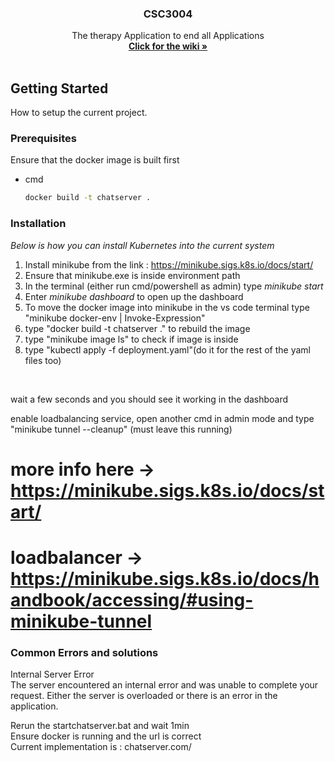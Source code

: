 <div align="center">
 

  <h3 align="center"><b>CSC3004</b></h3>

  <p align="center">
    The therapy Application to end all Applications
    <br />
    <a href=""><strong>Click for the wiki »</strong></a>
    <br />
    <br />
  </p>
</div>

<!-- GETTING STARTED -->
## Getting Started
How to setup the current project.
### Prerequisites

Ensure that the docker image is built first
* cmd
  ```sh
  docker build -t chatserver .
  ```
### Installation

_Below is how you can install Kubernetes into the current system_
1. Install minikube from the link : https://minikube.sigs.k8s.io/docs/start/
2. Ensure that minikube.exe is inside environment path
3. In the terminal (either run cmd/powershell as admin) type _minikube start_
4. Enter _minikube dashboard_ to open up the dashboard
5. To move the docker image into minikube in the vs code terminal type "minikube docker-env | Invoke-Expression"
6. type "docker build -t chatserver ." to rebuild the image
7. type "minikube image ls" to check if image is inside
8. type "kubectl apply -f deployment.yaml"(do it for the rest of the yaml files too)
<br>
<p>
wait a few seconds and you should see it working in the dashboard
<p>enable loadbalancing service, open another cmd in admin mode and type "minikube tunnel --cleanup" (must leave this running)</>
</p>

# more info here -> https://minikube.sigs.k8s.io/docs/start/
# loadbalancer -> https://minikube.sigs.k8s.io/docs/handbook/accessing/#using-minikube-tunnel


### Common Errors and solutions
<p>
Internal Server Error<br/>
The server encountered an internal error and was unable to complete your request. Either the server is overloaded or there is an error in the application.
</p>
<p>
 Rerun the startchatserver.bat and wait 1min <br/>
 Ensure docker is running and the url is correct <br/>
 Current implementation is : chatserver.com/
 
</p>


<!-- MARKDOWN LINKS & IMAGES -->
<!-- https://www.markdownguide.org/basic-syntax/#reference-style-links -->
[contributors-shield]: https://img.shields.io/github/contributors/othneildrew/Best-README-Template.svg?style=for-the-badge
[contributors-url]: https://github.com/alexNeoKs/CSC3004/graphs/contributors
[forks-shield]: https://img.shields.io/github/forks/othneildrew/Best-README-Template.svg?style=for-the-badge
[forks-url]: https://github.com/alexNeoKs/CSC3004/forks
[stars-shield]: https://img.shields.io/github/stars/othneildrew/Best-README-Template.svg?style=for-the-badge
[stars-url]: https://github.com/othneildrew/Best-README-Template/stargazers
[issues-shield]: https://img.shields.io/github/issues/othneildrew/Best-README-Template.svg?style=for-the-badge
[issues-url]: https://github.com/othneildrew/Best-README-Template/issues
[license-shield]: https://img.shields.io/github/license/othneildrew/Best-README-Template.svg?style=for-the-badge
[license-url]: https://github.com/othneildrew/Best-README-Template/blob/master/LICENSE.txt
[linkedin-shield]: https://img.shields.io/badge/-LinkedIn-black.svg?style=for-the-badge&logo=linkedin&colorB=555
[linkedin-url]: https://linkedin.com/in/othneildrew
[product-screenshot]: images/screenshot.png
[Next.js]: https://img.shields.io/badge/next.js-000000?style=for-the-badge&logo=nextdotjs&logoColor=white
[Next-url]: https://nextjs.org/
[React.js]: https://img.shields.io/badge/React-20232A?style=for-the-badge&logo=react&logoColor=61DAFB
[React-url]: https://reactjs.org/
[Vue.js]: https://img.shields.io/badge/Vue.js-35495E?style=for-the-badge&logo=vuedotjs&logoColor=4FC08D
[Vue-url]: https://vuejs.org/
[Angular.io]: https://img.shields.io/badge/Angular-DD0031?style=for-the-badge&logo=angular&logoColor=white
[Angular-url]: https://angular.io/
[Svelte.dev]: https://img.shields.io/badge/Svelte-4A4A55?style=for-the-badge&logo=svelte&logoColor=FF3E00
[Svelte-url]: https://svelte.dev/
[Laravel.com]: https://img.shields.io/badge/Laravel-FF2D20?style=for-the-badge&logo=laravel&logoColor=white
[Laravel-url]: https://laravel.com
[Bootstrap.com]: https://img.shields.io/badge/Bootstrap-563D7C?style=for-the-badge&logo=bootstrap&logoColor=white
[Bootstrap-url]: https://getbootstrap.com
[JQuery.com]: https://img.shields.io/badge/jQuery-0769AD?style=for-the-badge&logo=jquery&logoColor=white
[JQuery-url]: https://jquery.com 
